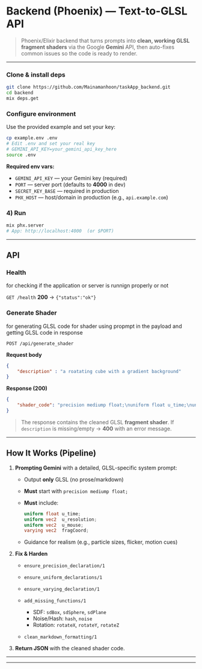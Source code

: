  
#   Backend (Phoenix) — Text-to-GLSL API

> Phoenix/Elixir backend that turns prompts into **clean, working GLSL fragment shaders** via the Google **Gemini** API, then auto-fixes common issues so the code is ready to render.

 
---

 
 

###  Clone & install deps

```bash
git clone https://github.com/Mainamanhoon/taskApp_backend.git
cd backend
mix deps.get
```

###  Configure environment

Use the provided example and set your key:

```bash
cp example.env .env
# Edit .env and set your real key
# GEMINI_API_KEY=your_gemini_api_key_here
source .env
```

**Required env vars:**

* `GEMINI_API_KEY` — your Gemini key (required)
* `PORT` — server port (defaults to **4000** in dev)
* `SECRET_KEY_BASE` — required in production
* `PHX_HOST` — host/domain in production (e.g., `api.example.com`)

### 4) Run

```bash
mix phx.server
# App: http://localhost:4000  (or $PORT)
```

---

## API

### Health
for checking if the application or server is runnign properly or not

`GET /health`
**200** → `{"status":"ok"}`

### Generate Shader
for generating GLSL code for shader using propmpt in the payload and getting GLSL code in response

`POST /api/generate_shader`

**Request body**

```json
{
    "description" : "a roatating cube with a gradient background"
}
```

**Response (200)**

```json
{
    "shader_code": "precision mediump float;\nuniform float u_time;\nuniform vec2 u_resolution;\nuniform vec2 u_mouse;\nvarying vec2 fragCoord;\n\nfloat sdCube(vec3 p, vec3 b) {\n  vec3 q = abs(p) - b;\n  return length(max(q,0.0)) + min(max(q.x,max(q.y,q.z)),0.0);\n}\n\nvoid main() {\n  vec2 uv = fragCoord.xy / u_resolution.xy;\n  uv -= 0.5;\n  uv.x *= u_resolution.x/u_resolution.y;\n\n  vec3 col = vec3(uv.y*0.5+0.5, uv.y*0.5, uv.x*0.5+0.5);\n\n  vec3 pos = vec3(uv,0.0);\n  mat2 rot = mat2(cos(u_time), -sin(u_time), sin(u_time), cos(u_time));\n  pos.xy = rot * pos.xy;\n\n  float d = sdCube(pos, vec3(0.2,0.2,0.2));\n  float cube = smoothstep(0.01, 0.0, d);\n  col = mix(col, vec3(1.0,0.5,0.2), cube);\n\n  gl_FragColor = vec4(col, 1.0);\n}"
}
```

> The response contains the cleaned GLSL **fragment shader**.
> If `description` is missing/empty → **400** with an error message.

---

## How It Works (Pipeline)

1. **Prompting Gemini** with a detailed, GLSL-specific system prompt:

   * Output **only** GLSL (no prose/markdown)
   * **Must** start with `precision mediump float;`
   * **Must** include:

     ```glsl
     uniform float u_time;
     uniform vec2  u_resolution;
     uniform vec2  u_mouse;
     varying vec2  fragCoord;
     ```
   * Guidance for realism (e.g., particle sizes, flicker, motion cues)

2. **Fix & Harden**

   * `ensure_precision_declaration/1`
   * `ensure_uniform_declarations/1`
   * `ensure_varying_declaration/1`
   * `add_missing_functions/1`

     * SDF: `sdBox`, `sdSphere`, `sdPlane`
     * Noise/Hash: `hash`, `noise`
     * Rotation: `rotateX`, `rotateY`, `rotateZ`
   * `clean_markdown_formatting/1`

3. **Return JSON** with the cleaned shader code.

---
 
 
---

 

 
 

 
 


 

